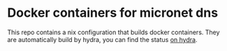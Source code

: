 # Docker containers for micronet dns

This repo contains a nix configuration that builds docker containers.
They are automatically build by hydra, you can find the status [on hydra].


[on hydra]: https://hydra.pingiun.com/jobset/micronet/containers
